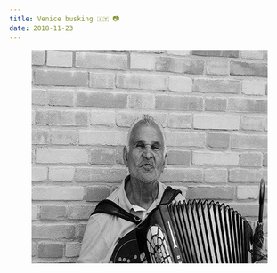 ```yaml
---
title: Venice busking 🇮🇹 📷
date: 2018-11-23
---
```


<figure class="kg-card kg-image-card"><img src="/img/86Venicebusking------.jpg" class="kg-image" alt loading="lazy" width="576" height="384"></figure>